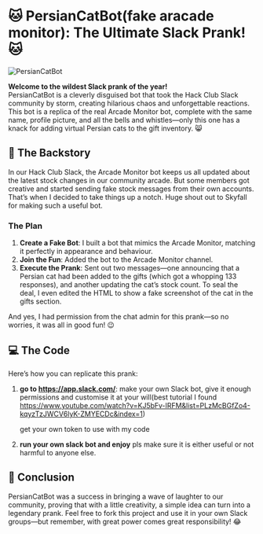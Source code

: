 # 🐱 PersianCatBot(fake aracade monitor): The Ultimate Slack Prank! 🐱

![PersianCatBot](https://path-to-your-image.png)

**Welcome to the wildest Slack prank of the year!**  
PersianCatBot is a cleverly disguised bot that took the Hack Club Slack community by storm, creating hilarious chaos and unforgettable reactions. This bot is a replica of the real Arcade Monitor bot, complete with the same name, profile picture, and all the bells and whistles—only this one has a knack for adding virtual Persian cats to the gift inventory. 😸

## 🎯 The Backstory

In our Hack Club Slack, the Arcade Monitor bot keeps us all updated about the latest stock changes in our community arcade. But some members got creative and started sending fake stock messages from their own accounts. That’s when I decided to take things up a notch. Huge shout out to Skyfall for making such a useful bot.

### The Plan

1. **Create a Fake Bot**: I built a bot that mimics the Arcade Monitor, matching it perfectly in appearance and behaviour.
2. **Join the Fun**: Added the bot to the Arcade Monitor channel.
3. **Execute the Prank**: Sent out two messages—one announcing that a Persian cat had been added to the gifts (which got a whopping 133 responses), and another updating the cat’s stock count. To seal the deal, I even edited the HTML to show a fake screenshot of the cat in the gifts section.

And yes, I had permission from the chat admin for this prank—so no worries, it was all in good fun! 😉

## 💻 The Code

Here’s how you can replicate this prank:

1. **go to https://app.slack.com/**:
   make your own Slack bot, give it enough permissions and customise it at your will(best tutorial I found https://www.youtube.com/watch?v=KJ5bFv-IRFM&list=PLzMcBGfZo4-kqyzTzJWCV6lyK-ZMYECDc&index=1)

   get your own token to use with my code

2. **run your own slack bot and enjoy**
   pls make sure it is either useful or not harmful to anyone else.


## 🎉 Conclusion
PersianCatBot was a success in bringing a wave of laughter to our community, proving that with a little creativity, a simple idea can turn into a legendary prank. Feel free to fork this project and use it in your own Slack groups—but remember, with great power comes great responsibility! 😂
